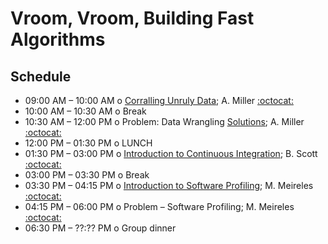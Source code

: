 # Vroom, Vroom, Building Fast Algorithms

## Schedule

 * 09:00 AM – 10:00 AM  o  [Corralling Unruly Data](Day2/CorrallingUnrulyData.ipynb); A. Miller [:octocat:](https://github.com/adamamiller)
 * 10:00 AM – 10:30 AM  o  Break
 * 10:30 AM – 12:00 PM  o  Problem: Data Wrangling [Solutions](Day2/CorrallingUnrulyDataSolutions.ipynb); A. Miller [:octocat:](https://github.com/adamamiller)
  * 12:00 PM – 01:30 PM  o  LUNCH 
 * 01:30 PM – 03:00 PM  o  [Introduction to Continuous Integration](Day2/IntroductionToContinuousIntegration.pdf); B. Scott [:octocat:](https://github.com/bscot) 
 * 03:00 PM – 03:30 PM  o  Break
 * 03:30 PM – 04:15 PM  o  [Introduction to Software Profiling](Day2/performance/); M. Meireles [:octocat:](https://github.com/marimeireles) 
 * 04:15 PM – 06:00 PM  o  Problem – Software Profiling; M. Meireles [:octocat:](https://github.com/marimeireles) 
 * 06:30 PM – ??:?? PM  o  Group dinner
